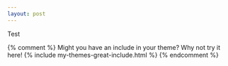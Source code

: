 ```yaml
---
layout: post
---
```


Test

{% comment %}
Might you have an include in your theme? Why not try it here!
{% include my-themes-great-include.html %}
{% endcomment %}


